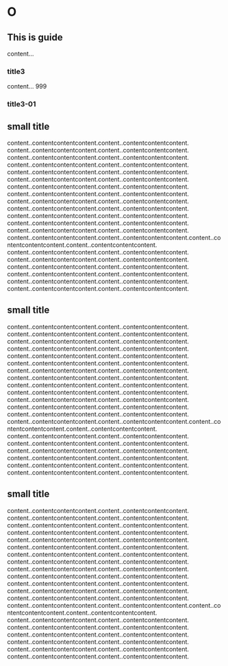 
# O
## This is guide
content...

### title3
content... 999

### title3-01

## small title
content..contentcontentcontent.content..contentcontentcontent.
content..contentcontentcontent.content..contentcontentcontent.
content..contentcontentcontent.content..contentcontentcontent.
content..contentcontentcontent.content..contentcontentcontent.
content..contentcontentcontent.content..contentcontentcontent.
content..contentcontentcontent.content..contentcontentcontent.
content..contentcontentcontent.content..contentcontentcontent.
content..contentcontentcontent.content..contentcontentcontent.
content..contentcontentcontent.content..contentcontentcontent.
content..contentcontentcontent.content..contentcontentcontent.
content..contentcontentcontent.content..contentcontentcontent.
content..contentcontentcontent.content..contentcontentcontent.
content..contentcontentcontent.content..contentcontentcontent.
content..contentcontentcontent.content..contentcontentcontent.content..contentcontentcontent.content..contentcontentcontent.
content..contentcontentcontent.content..contentcontentcontent.
content..contentcontentcontent.content..contentcontentcontent.
content..contentcontentcontent.content..contentcontentcontent.
content..contentcontentcontent.content..contentcontentcontent.
content..contentcontentcontent.content..contentcontentcontent.
content..contentcontentcontent.content..contentcontentcontent.


## small title
content..contentcontentcontent.content..contentcontentcontent.
content..contentcontentcontent.content..contentcontentcontent.
content..contentcontentcontent.content..contentcontentcontent.
content..contentcontentcontent.content..contentcontentcontent.
content..contentcontentcontent.content..contentcontentcontent.
content..contentcontentcontent.content..contentcontentcontent.
content..contentcontentcontent.content..contentcontentcontent.
content..contentcontentcontent.content..contentcontentcontent.
content..contentcontentcontent.content..contentcontentcontent.
content..contentcontentcontent.content..contentcontentcontent.
content..contentcontentcontent.content..contentcontentcontent.
content..contentcontentcontent.content..contentcontentcontent.
content..contentcontentcontent.content..contentcontentcontent.
content..contentcontentcontent.content..contentcontentcontent.content..contentcontentcontent.content..contentcontentcontent.
content..contentcontentcontent.content..contentcontentcontent.
content..contentcontentcontent.content..contentcontentcontent.
content..contentcontentcontent.content..contentcontentcontent.
content..contentcontentcontent.content..contentcontentcontent.
content..contentcontentcontent.content..contentcontentcontent.
content..contentcontentcontent.content..contentcontentcontent.



## small title
content..contentcontentcontent.content..contentcontentcontent.
content..contentcontentcontent.content..contentcontentcontent.
content..contentcontentcontent.content..contentcontentcontent.
content..contentcontentcontent.content..contentcontentcontent.
content..contentcontentcontent.content..contentcontentcontent.
content..contentcontentcontent.content..contentcontentcontent.
content..contentcontentcontent.content..contentcontentcontent.
content..contentcontentcontent.content..contentcontentcontent.
content..contentcontentcontent.content..contentcontentcontent.
content..contentcontentcontent.content..contentcontentcontent.
content..contentcontentcontent.content..contentcontentcontent.
content..contentcontentcontent.content..contentcontentcontent.
content..contentcontentcontent.content..contentcontentcontent.
content..contentcontentcontent.content..contentcontentcontent.content..contentcontentcontent.content..contentcontentcontent.
content..contentcontentcontent.content..contentcontentcontent.
content..contentcontentcontent.content..contentcontentcontent.
content..contentcontentcontent.content..contentcontentcontent.
content..contentcontentcontent.content..contentcontentcontent.
content..contentcontentcontent.content..contentcontentcontent.
content..contentcontentcontent.content..contentcontentcontent.


